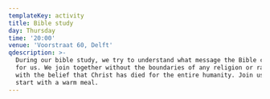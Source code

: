 ```yaml
---
templateKey: activity
title: Bible study
day: Thursday
time: '20:00'
venue: 'Voorstraat 60, Delft'
qdescription: >-
  During our bible study, we try to understand what message the Bible conveys
  for us. We join together without the boundaries of any religion or race but
  with the belief that Christ has died for the entire humanity. Join us! We will
  start with a warm meal.
---
```


